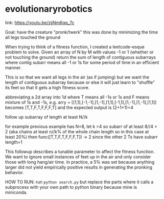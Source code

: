 # evolutionaryrobotics

link: https://youtu.be/zjjNm6qq_7c

Goal: have the creature "pronk/twerk" this was done by minimizing the time all legs touched the ground 

When trying to think of a fitness function, I created a leetcode-esque problem to solve.
Given an array of N by M with values -1 or 1 (whether or not touching the ground)
return the sum of length of contiguous subarrays where contig subarr means all -1 or 1s for some period of time in an efficient manner.

This is so that we want all legs in the air (as if jumping) but we want the length of contiguous subarray because or else it will just learn to "shuffle" its feet so that it gets a high fitness score.

abbreviating a 2d array into 1d where T means all -1s or 1s and F means mixture of 1s and -1s,
e.g. arry = [[1,1],[-1,-1],[1,-1],[1,1],[-1,1],[1,-1],[1,-1],[1,1]]
becomes [T,T,F,T,F,F,F,T] and the expected output is (2+1+1)=4


follow up
subarray of length at least N//k 

for example previous example has N=8, let k =4 so subarr of at least 8//4 = 2 (aka chains at least n//k% of the whole chain length so in this case at least 20%)
then func([T,T,F,T,F,F,F,T]) → 2
since the other 2 Ts have subarr length=1

This followup describes a tunable parameter to affect the fitness function. We want to ignore small instances of feet up in the air and only consider those with long hang/air time. In practice, a 5% was set because anything larger did not yield empirically positive results in generating the pronking behavior.

HOW TO RUN:
run `python search.py` but replace the parts where it calls a subprocess with your own path to python binary because mine is miniconda.


